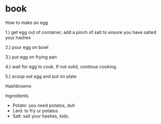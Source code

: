 # book

How to make an egg

1.) get egg out of container, add a pinch of salt to ensure you have salted your hashes

2.) pour egg on bowl

3.) put egg on frying pan

4.) wait for egg to cook. If not solid, continue cooking.

5.) scoop out egg and put on plate

Hashbrowns 

Ingredients

* Potato: you need potatos, duh
* Lard: to fry ur potatos
* Salt: salt your hashes, kids.

